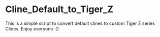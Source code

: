 # Cline_Default_to_Tiger_Z


This is a simple script to convert default clines to custom Tiger Z series Clines.
Enjoy everyone :D
